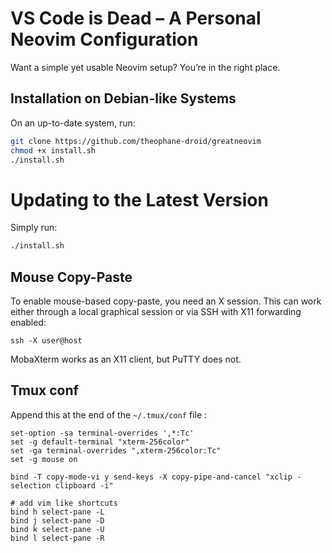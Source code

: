 # VS Code is Dead – A Personal **Neovim** Configuration

Want a simple yet usable Neovim setup? You’re in the right place.

## Installation on Debian-like Systems

On an up-to-date system, run:

```bash
git clone https://github.com/theophane-droid/greatneovim
chmod +x install.sh
./install.sh
````

# Updating to the Latest Version

Simply run:

```bash
./install.sh
```

## Mouse Copy-Paste

To enable mouse-based copy-paste, you need an X session.
This can work either through a local graphical session or via SSH with X11 forwarding enabled:

```
ssh -X user@host
```

MobaXterm works as an X11 client, but PuTTY does not.

## Tmux conf

Append this at the end of the `~/.tmux/conf` file : 

```
set-option -sa terminal-overrides ',*:Tc'
set -g default-terminal "xterm-256color"
set -ga terminal-overrides ",xterm-256color:Tc"
set -g mouse on

bind -T copy-mode-vi y send-keys -X copy-pipe-and-cancel "xclip -selection clipboard -i"

# add vim like shortcuts
bind h select-pane -L
bind j select-pane -D
bind k select-pane -U
bind l select-pane -R
```

